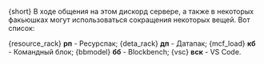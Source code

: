 {short} В ходе общения на этом дискорд сервере, а также в некоторых факьюшках могут использоваться сокращения некоторых вещей. Вот список:

{resource_rack} **рп** - Ресурспак;
{deta_rack} **дп** - Датапак;
{mcf_load} **кб** - Командный блок;
{bbmodel} **бб** - Blockbench;
{vsc} **вск** - VS Code.